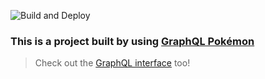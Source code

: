 ![Build and Deploy](https://github.com/MikevPeeren/Pokedex/workflows/Build%20and%20Deploy/badge.svg)

### This is a project built by using [GraphQL Pokémon](https://github.com/lucasbento/graphql-pokemon)

> Check out the [GraphQL interface](https://graphql-pokemon2.vercel.app/) too!
